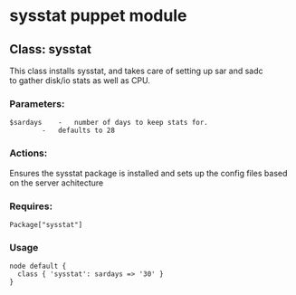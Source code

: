 # sysstat puppet module  
  
## Class: sysstat  

This class installs sysstat, and takes care of setting up sar and sadc  
to gather disk/io stats as well as CPU.  

### Parameters:  
	$sardays	-	number of days to keep stats for.  
			-	defaults to 28  

### Actions:  

Ensures the sysstat package is installed and sets up the config files based on the server achitecture  

### Requires:  
	Package["sysstat"]  

### Usage

    node default {
      class { 'sysstat': sardays => '30' }
    }

